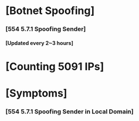 # [Botnet Spoofing]
### [554 5.7.1 Spoofing Sender]
#### [Updated every 2~3 hours]

# [Counting 5091 IPs]

# [Symptoms] 
###   [554 5.7.1 Spoofing Sender in Local Domain]
